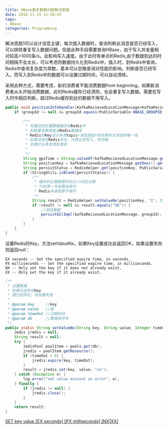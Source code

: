 ```yaml
---
title: HBase重复数据问题解决思路
date: 2016-11-19 21:59:43
tags:
- HBase
categories: Programming
---
```


解决思路1可以设计消息主键，每次插入数据时，查询判断此消息是否已经写入，可以排除重复写入数据问题。但是此种手段需要查询HBase，由于写入并发量相对较高>1000条/s。会影响写入速度。由于此时有单点的Redis,由于数据到达的时间相隔不会太长，可以考虑将数据持久化到Redis中，插入时，到Redis中查询，Redis中查询复杂度为常数，基本可以忽略查询对性能的影响。判断是否已经写入。而写入到Redis中的数据可以设置过期时间，可以自动清除。

<!-- more -->

采用此种方式，需要考虑，新的消费者不能消费数据from beginning。如果新消费者从头开始消费数据，此时Redis缓存已经清除，也会重复写入数据。需要在写入时作相应判断，超过Redis缓存到达的数据不用写入。


```Java
public void positionInfoHandler(KafkaRecievedLocationMessage<KafkaRecievedLocationMessageBody> kafkaRecievedLocationMessage, String groupId) {
    if (groupId != null && groupId.equals(PublicVariable.HBASE_GROUPID)) {

        /**
         * 将最近的位置数据缓存到Redis中
         * 判断重复数据查询Redis数据库
         * Redis的Key设计采用topic+消息类型+时间来标志消息的唯一性
         * 如果消息在Redis存在，代表已经写入，将忽略
         * 后期可以考虑添加事务
         *
         */
        String gpsTime = String.valueOf(kafkaRecievedLocationMessage.getData().getMsgBody().getGps_time());
        String positionKey = kafkaRecievedLocationMessage.getDesc().getTopic() + "-" + kafkaRecievedLocationMessage.getDesc().getMsgID() + "-" + gpsTime;
        String persistStatus = RedisHelper.get(positionKey, PublicVariable.REDIS_DEFAULT_DATABASE);
        if (StringUtils.isBlank(persistStatus)) {
            /**
             * 缓存的位置数据将在12小时后过期
             * 只有第一次设置会成功
             * Redis本身是原子操作
             */
            String result = RedisHelper.setValueNx(positionKey, "1", 2592000, PublicVariable.REDIS_DEFAULT_DATABASE);
            if (result != null && result.equals("OK")) {
            	//保存数据
                persistOilImpl(kafkaRecievedLocationMessage, groupId);
            }
        }
    }
}
```

设置Redis的Key，方法setValueNx，如果Key设置成功会返回OK，如果设置失败则返回null：

```
EX seconds -- Set the specified expire time, in seconds.
PX milliseconds -- Set the specified expire time, in milliseconds.
NX -- Only set the key if it does not already exist.
XX -- Only set the key if it already exist.
```


```Java
/**
 * 设置数据
 * 如果已经存在Key
 * 键已经存在，则设置失败
 *
 * @param key     //key
 * @param value   //值
 * @param timeOut //过期时间
 * @param db      //数据库序号
 */
public static String setValueNx(String key, String value, Integer timeOut, Integer db) {
    Jedis jredis = null;
    String result = null;
    try {
        JedisPool poolItem = pools.get(db);
        jredis = poolItem.getResource();
        if (timeOut > 0) {
            jredis.expire(key, timeOut);
        }
        result = jredis.set(key, value, "nx");
    } catch (Exception e) {
        log.error("set value encount an error", e);
    } finally {
        if (jredis != null) {
            jredis.close();
        }
    }
    return result;
}
```

[SET key value [EX seconds] [PX milliseconds] [NX|XX]](http://redis.io/commands/SET)
